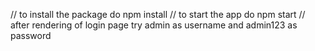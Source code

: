 // to install the package do npm install
// to start the app do npm start 
// after rendering of login page try admin as username and admin123 as password